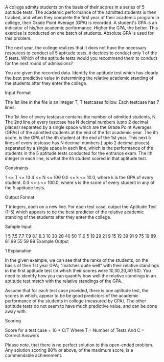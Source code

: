 A college admits students on the basis of their scores in a series of 5 aptitude tests. The academic performance of the admitted students is then tracked, and when they complete the first year of their academic program in college, their Grade Point Average (GPA) is recorded. A student's GPA is an indicator of his/her academic performance. Higher the GPA, the better. This exercise is conducted on one batch of students. Absolute GPA is used for this problem.

The next year, the college realizes that it does not have the necessary resources to conduct all 5 aptitude tests, it decides to conduct only 1 of the 5 tests. Which of the aptitude tests would you recommend them to conduct for the next round of admissions?

You are given the recorded data. Identify the aptitude test which has clearly the best predictive value in determining the relative academic standing of the students after they enter the college.

Input Format

The 1st line in the file is an integer T, T testcases follow.
Each testcase has 7 lines.

The 1st line of every testcase contains the number of admitted students, N.
The 2nd line of every testcase has N decimal numbers (upto 2 decimal places) separated by a single space which are the Grade Point Averages (GPAs) of the admitted students at the end of the 1st academic year. The ith score, is the GPA of the ith student at the end of the 1st year.
This next 5 lines of every testcase has N decimal numbers ( upto 2 decimal places) separated by a single space in each line, which is the performance of the students in the 5 aptitude tests conducted for the entrance exam. The ith integer in each line, is what the ith student scored in that aptitude test.

Constraints

1 <= T <= 10
4 <= N <= 100
0.0 <= k <= 10.0, where k is the GPA of every student.
0.0 <= s <= 100.0, where s is the score of every student in any of the 5 aptitude tests.

Output Format

T integers, each on a new line.
For each test case, output the Aptitude Test (1-5) which appears to be the best predictor of the relative academic standing of the students after they enter the college.

Sample Input

1
5
7.5 7.7 7.9 8.1 8.3
10 30 20 40 50
11 9 5 19 29
21 9 15 19 39
91 9 75 19 89
81 99 55 59 89
Example Output

1
Explanation

In the given example, we can see that the ranks of the students, on the basis of their 1st year GPA; "matches quite well" with their relative standings in the first aptitude test (in which their scores were 10,30,20,40 50). You need to identify how you can quantify how well the relative standings in an aptitude test match with the relative standings of the GPA.

Assume that for each test case provided, there is one aptitude test, the scores in which, appear to be be good predictors of the academic performance of the students in college (measured by GPA). The other aptitude tests do not seem to have much predictive value, and can be done away with.

Scoring

Score for a test case = 10 * C/T
Where T = Number of Tests And C = Correct Answers

Please note, that there is no perfect solution to this open-ended problem. Any solution scoring 80% or above, of the maximum score, is a commendable achievement.
